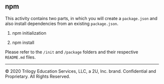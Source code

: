 ## npm

This activity contains two parts, in which you will create a `package.json` and also install dependencies from an existing `package.json`. 

1. npm initialization

2. npm install

Please refer to the `/init` and `/package` folders and their respective `README.md` files.

---

© 2020 Trilogy Education Services, LLC, a 2U, Inc. brand. Confidential and Proprietary. All Rights Reserved.
